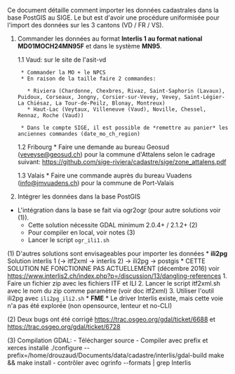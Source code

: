 

Ce document détaille comment importer les données cadastrales dans la base PostGIS au SIGE.
Le but est d'avoir une procédure uniformisée pour l'import des données sur les 3 cantons (VD / FR / VS).


1. Commander les données au format **Interlis 1 au format national MD01MOCH24MN95F** et dans le système **MN95**.

	1.1 Vaud: sur le site de l'asit-vd

		* Commander la MO + le NPCS
		* En raison de la taille faire 2 commandes:

		  * Riviera (Chardonne, Chexbres, Rivaz, Saint-Saphorin (Lavaux), Puidoux, Corseaux, Jongny, Corsier-sur-Vevey, Vevey, Saint-Légier-La Chiésaz, La Tour-de-Peilz, Blonay, Montreux)
		  * Haut-Lac (Veytaux, Villeneuve (Vaud), Noville, Chessel, Rennaz, Roche (Vaud))

		* Dans le compte SIGE, il est possible de *remettre au panier* les anciennes commandes (date_mo_ch_region)

	1.2 Fribourg
		* Faire une demande au bureau Geosud (veveyse@geosud.ch) pour la commune d'Attalens selon le cadrage suivant: https://github.com/sige-riviera/cadastre/sige/zone_attalens.pdf

	1.3 Valais
	 	* Faire une commande auprès du bureau Vuadens (info@jmvuadens.ch) pour la commune de Port-Valais


2.  Intégrer les données dans la base PostGIS

  * L'intégration dans la base se fait via ogr2ogr (pour autre solutions voir (1)).
	* Cette solution nécessite GDAL minimum 2.0.4+ / 2.1.2+ (2)
	* Pour compiler en local, voir notes (3)
	* Lancer le script `ogr_ili1.sh`


(1) D'autres solutions sont envisageables pour importer les données
* **ili2pg** Solution interlis 1 (-> itf2xml -> interlis 2) -> ili2pg -> postgis
	* CETTE SOLUTION NE FONCTIONNE PAS ACTUELLEMENT (décembre 2016)
	voir https://www.interlis2.ch/index.php?p=/discussion/13/dangling-references
	1. Faire un fichier zip avec les fichiers ITF et ILI
	2. Lancer le script itf2xml.sh avec le nom du zip comme paramètre (voir doc itf2xml)
	3. Utiliser l'outil ili2pg avec `ili2pg_ili2.sh`
* **FME**
	* Le driver Interlis existe, mais cette voie n'a pas été explorée (non opensource, lenteur et no-CLI)

(2) Deux bugs ont été corrigé https://trac.osgeo.org/gdal/ticket/6688 et https://trac.osgeo.org/gdal/ticket/6728

(3) Compilation GDAL:
	- Télécharger source
	- Compiler avec prefix et xerces installé
		./configure --prefix=/home/drouzaud/Documents/data/cadastre/interlis/gdal-build
		make && make install
	- contrôler avec ogrinfo --formats | grep Interlis
